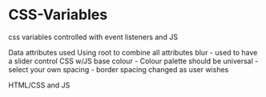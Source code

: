 # CSS-Variables
css variables controlled with event listeners and JS 

Data attributes used
Using root to combine all attributes
blur - used to have a slider control CSS w/JS
base colour - Colour palette should be universal - select your own
spacing - border spacing changed as user wishes

HTML/CSS and JS
